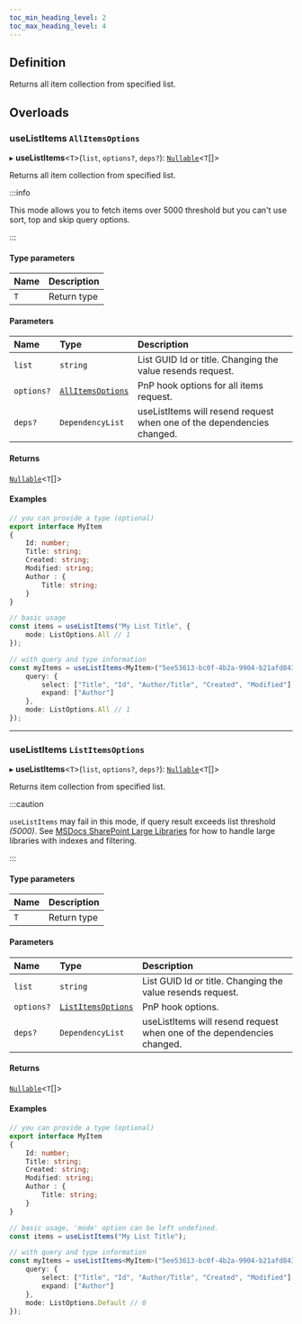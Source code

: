 ```yaml
---
toc_min_heading_level: 2
toc_max_heading_level: 4
---
```



## Definition
Returns all item collection from specified list.

## Overloads

### useListItems `AllItemsOptions`

▸ **useListItems**<`T`\>(`list`, `options?`, `deps?`): [`Nullable`](../Types/NullableT.md)<`T`[]\>

Returns all item collection from specified list.

:::info

This mode allows you to fetch items over 5000 threshold but you can't use sort, top and skip query options.

:::

#### Type parameters

| Name | Description |
| :------ | :------ |
| `T` | Return type |

#### Parameters

| Name | Type | Description |
| :------ | :------ | :------ |
| `list` | `string` | List GUID Id or title. Changing the value resends request. |
| `options?` | [`AllItemsOptions`](../Interfaces/AllItemsOptions.md) | PnP hook options for all items request. |
| `deps?` | `DependencyList` | useListItems will resend request when one of the dependencies changed. |

#### Returns

[`Nullable`](../Types/NullableT.md)<`T`[]\>

#### Examples

```typescript
// you can provide a type (optional)
export interface MyItem
{
	Id: number;
	Title: string;
	Created: string;
	Modified: string;
	Author : {
		Title: string;
	}
}

// basic usage
const items = useListItems("My List Title", {
	mode: ListOptions.All // 1
});

// with query and type information
const myItems = useListItems<MyItem>("5ee53613-bc0f-4b2a-9904-b21afd8431a7", {
	query: {
		select: ["Title", "Id", "Author/Title", "Created", "Modified"],
		expand: ["Author"]
	},
	mode: ListOptions.All // 1
});
```


------------


### useListItems `ListItemsOptions`

▸ **useListItems**<`T`\>(`list`, `options?`, `deps?`): [`Nullable`](../Types/NullableT.md)<`T`[]\>

Returns item collection from specified list.

:::caution

`useListItems` may fail in this mode, if query result exceeds list threshold *(5000)*. See [MSDocs SharePoint Large Libraries](https://docs.microsoft.com/en-us/microsoft-365/community/large-lists-large-libraries-in-sharepoint) for how to handle large libraries with indexes and filtering.

:::

#### Type parameters

| Name | Description |
| :------ | :------ |
| `T` | Return type |

#### Parameters

| Name | Type | Description |
| :------ | :------ | :------ |
| `list` | `string` | List GUID Id or title. Changing the value resends request. |
| `options?` | [`ListItemsOptions`](../Interfaces/ListItemsOptions.md) | PnP hook options. |
| `deps?` | `DependencyList` | useListItems will resend request when one of the dependencies changed. |

#### Returns

[`Nullable`](../Types/NullableT.md)<`T`[]\>

#### Examples

```typescript
// you can provide a type (optional)
export interface MyItem
{
	Id: number;
	Title: string;
	Created: string;
	Modified: string;
	Author : {
		Title: string;
	}
}

// basic usage, 'mode' option can be left undefined.
const items = useListItems("My List Title");

// with query and type information
const myItems = useListItems<MyItem>("5ee53613-bc0f-4b2a-9904-b21afd8431a7", {
	query: {
		select: ["Title", "Id", "Author/Title", "Created", "Modified"],
		expand: ["Author"]
	},
	mode: ListOptions.Default // 0
});
```